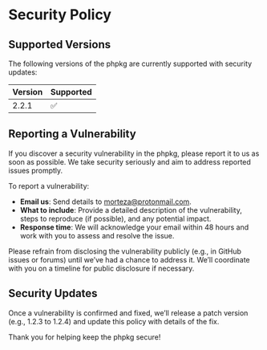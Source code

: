 # Security Policy

## Supported Versions

The following versions of the phpkg are currently supported with security updates:

| Version | Supported          |
|---------|--------------------|
| 2.2.1   | :white_check_mark: |

## Reporting a Vulnerability

If you discover a security vulnerability in the phpkg, please report it to us as soon as possible. We take security seriously and aim to address reported issues promptly.

To report a vulnerability:
- **Email us**: Send details to [morteza@protonmail.com](mailto:morteza@protonmail.com).
- **What to include**: Provide a detailed description of the vulnerability, steps to reproduce (if possible), and any potential impact.
- **Response time**: We will acknowledge your email within 48 hours and work with you to assess and resolve the issue.

Please refrain from disclosing the vulnerability publicly (e.g., in GitHub issues or forums) until we’ve had a chance to address it. We’ll coordinate with you on a timeline for public disclosure if necessary.

## Security Updates

Once a vulnerability is confirmed and fixed, we’ll release a patch version (e.g., 1.2.3 to 1.2.4) and update this policy with details of the fix.

Thank you for helping keep the phpkg secure!